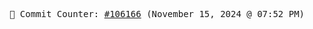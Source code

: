 <p align="center">
    <samp>
        📮 Commit Counter: <a href="https://github.com/Javascript-void0/Javascript-void0/commits/main">#106166</a> (November 15, 2024 @ 07:52 PM)
    </samp>
</p>